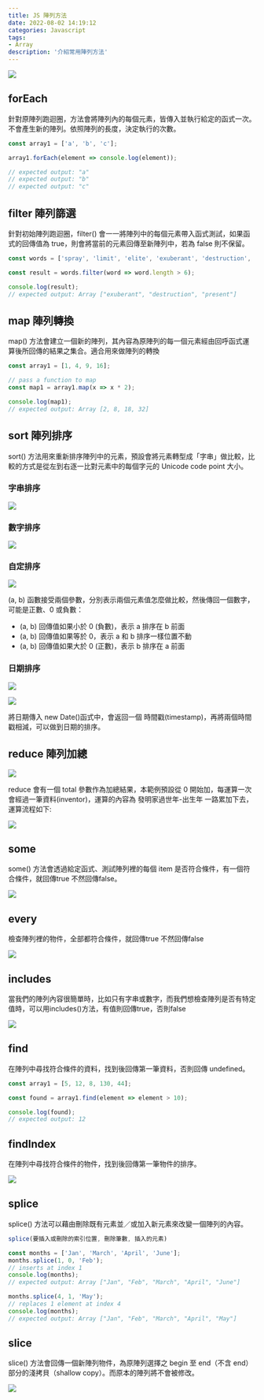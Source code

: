 ```yaml
---
title: JS 陣列方法
date: 2022-08-02 14:19:12
categories: Javascript
tags: 
- Array
description: '介紹常用陣列方法'
---
```


![](https://miro.medium.com/max/1400/1*itebCZpmLKF37J-JvBZzlA.png)

## forEach 

針對原陣列跑迴圈，方法會將陣列內的每個元素，皆傳入並執行給定的函式一次。不會產生新的陣列。依照陣列的長度，決定執行的次數。

``` js
const array1 = ['a', 'b', 'c'];

array1.forEach(element => console.log(element));

// expected output: "a"
// expected output: "b"
// expected output: "c"
```

## filter 陣列篩選

針對初始陣列跑迴圈，filter() 會一一將陣列中的每個元素帶入函式測試，如果函式的回傳值為 true，則會將當前的元素回傳至新陣列中，若為 false 則不保留。

``` js
const words = ['spray', 'limit', 'elite', 'exuberant', 'destruction', 'present'];

const result = words.filter(word => word.length > 6);

console.log(result);
// expected output: Array ["exuberant", "destruction", "present"]
```

## map 陣列轉換

map() 方法會建立一個新的陣列，其內容為原陣列的每一個元素經由回呼函式運算後所回傳的結果之集合。適合用來做陣列的轉換

``` js
const array1 = [1, 4, 9, 16];

// pass a function to map
const map1 = array1.map(x => x * 2);

console.log(map1);
// expected output: Array [2, 8, 18, 32]
```

## sort 陣列排序

sort() 方法用來重新排序陣列中的元素，預設會將元素轉型成「字串」做比較，比較的方式是從左到右逐一比對元素中的每個字元的 Unicode code point 大小。

### 字串排序

![](https://cdn-images-1.medium.com/max/1320/1*z2ppQd5xApaAlJjqeEzsqw.png)

### 數字排序

![](https://cdn-images-1.medium.com/max/1320/1*0h6KmjMf7vl4m0xcF8PCSA.png)

### 自定排序

![](https://cdn-images-1.medium.com/max/1320/1*_tzsJRXfE-3qj6lBZeU-nw.png)

(a, b) 函數接受兩個參數，分別表示兩個元素值怎麼做比較，然後傳回一個數字，可能是正數、0 或負數：
- (a, b) 回傳值如果小於 0 (負數)，表示 a 排序在 b 前面
- (a, b) 回傳值如果等於 0，表示 a 和 b 排序一樣位置不動
- (a, b) 回傳值如果大於 0 (正數)，表示 b 排序在 a 前面

### 日期排序

![](https://cdn-images-1.medium.com/max/1320/1*9LaeppvPar4XHz7MrxopWA.png)

![](https://cdn-images-1.medium.com/max/1320/1*ApSomNizClW_MK5vbfWLSA.png)

將日期傳入 new Date()函式中，會返回一個 時間戳(timestamp)，再將兩個時間戳相減，可以做到日期的排序。

## reduce 陣列加總

![](https://cdn-images-1.medium.com/max/1320/1*WLYU9gJM4hK0Cn408IukwQ.png)

reduce 會有一個 total 參數作為加總結果，本範例預設從 0 開始加，每運算一次會經過一筆資料(inventor)，運算的內容為 發明家過世年-出生年 一路累加下去，運算流程如下:

![](https://cdn-images-1.medium.com/max/1320/1*WS5Ce5AmGuksv8FhAejKqg.png)

## some 

some() 方法會透過給定函式、測試陣列裡的每個 item 是否符合條件，有一個符合條件，就回傳true 不然回傳false。

![](https://cdn-images-1.medium.com/max/1320/1*F-tchb0UZv76sUS9yHb_Ew.png)

## every

檢查陣列裡的物件，全部都符合條件，就回傳true 不然回傳false

![](https://cdn-images-1.medium.com/max/1200/1*E8ILL1afqzt52uxLiKQN1A.png)

## includes

當我們的陣列內容很簡單時，比如只有字串或數字，而我們想檢查陣列是否有特定值時，可以用includes()方法，有值則回傳true，否則false

![](https://cdn-images-1.medium.com/max/1200/1*4Le_kfZHTKWL0UmBrNTupg.png)

## find

在陣列中尋找符合條件的資料，找到後回傳第一筆資料，否則回傳 undefined。

``` js
const array1 = [5, 12, 8, 130, 44];

const found = array1.find(element => element > 10);

console.log(found);
// expected output: 12
```

## findIndex

在陣列中尋找符合條件的物件，找到後回傳第一筆物件的排序。

![](https://cdn-images-1.medium.com/max/1200/1*VcWqnARGsPZYBhLouFqRQA.png)

## splice

splice() 方法可以藉由刪除既有元素並／或加入新元素來改變一個陣列的內容。

``` js
splice(要插入或刪除的索引位置, 刪除筆數, 插入的元素)
```

``` js
const months = ['Jan', 'March', 'April', 'June'];
months.splice(1, 0, 'Feb');
// inserts at index 1
console.log(months);
// expected output: Array ["Jan", "Feb", "March", "April", "June"]

months.splice(4, 1, 'May');
// replaces 1 element at index 4
console.log(months);
// expected output: Array ["Jan", "Feb", "March", "April", "May"]
```

## slice

slice() 方法會回傳一個新陣列物件，為原陣列選擇之 begin 至 end（不含 end）部分的淺拷貝（shallow copy）。而原本的陣列將不會被修改。

![](https://miro.medium.com/max/1400/1*CDZGHAJV-RjQ62NohMnyAQ.png)



















